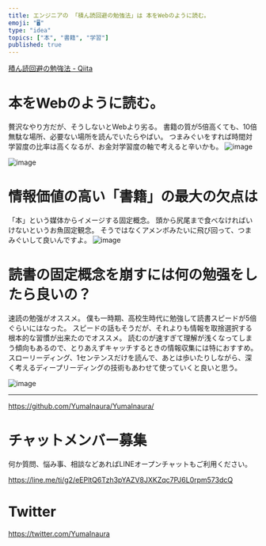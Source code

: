 ```yaml
---
title: エンジニアの 「積ん読回避の勉強法」は 本をWebのように読む。
emoji: "🖥"
type: "idea"
topics: ["本", "書籍", "学習"]
published: true
---
```


[積ん読回避の勉強法 - Qiita](https://qiita.com/guitar_char/items/216d7b91dc649c278094#comment-82ac9a9f700d5cc964c0)

# 本をWebのように読む。

贅沢なやり方だが、そうしないとWebより劣る。
書籍の質が5倍高くても、10倍無駄な場所、必要ない場所を読んでいたらやばい。
つまみぐいをすれば時間対学習度の比率は高くなるが、お金対学習度の軸で考えると辛いかも。
![image](https://user-images.githubusercontent.com/13635059/50569820-bfd19000-0db3-11e9-9d05-c54117639da6.png)

![image](https://user-images.githubusercontent.com/13635059/50569817-b811eb80-0db3-11e9-8f21-343c417bdeec.png)

# 情報価値の高い「書籍」の最大の欠点は

「本」という媒体からイメージする固定概念。
頭から尻尾まで食べなければいけないというお魚固定観念。
そうではなくアメンボみたいに飛び回って、つまみぐいして良いんですよ。
![image](https://user-images.githubusercontent.com/13635059/50569809-7da84e80-0db3-11e9-8c5b-b71cc28a7374.png)

#  読書の固定概念を崩すには何の勉强をしたら良いの？

速読の勉强がオススメ。
僕も一時期、高校生時代に勉強して読書スピードが5倍ぐらいにはなった。
スピードの話もそうだが、それよりも情報を取捨選択する根本的な習慣が出来たのでオススメ。
読むのが速すぎて理解が浅くなってしまう傾向もあるので、とりあえずキャッチするときの情報収集には特におすすめ。
スローリーディング、1センテンスだけを読んで、あとは歩いたりしながら、深く考えるディープリーディングの技術もあわせて使っていくと良いと思う。

![image](https://user-images.githubusercontent.com/13635059/50569739-fce85300-0db0-11e9-8524-de792f0c68f8.png)

---

https://github.com/YumaInaura/YumaInaura/








<!-- Update From Qiita API -->

# チャットメンバー募集


何か質問、悩み事、相談などあればLINEオープンチャットもご利用ください。

https://line.me/ti/g2/eEPltQ6Tzh3pYAZV8JXKZqc7PJ6L0rpm573dcQ





# Twitter


https://twitter.com/YumaInaura


<!-- Update From Qiita API -->



